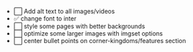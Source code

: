 -   ⬜ Add alt text to all images/videos
-   ✅ change font to inter
-   ⬜ style some pages with better backgrounds
-   ⬜ optimize some larger images with imgset options
-   ⬜ center bullet points on corner-kingdoms/features section
